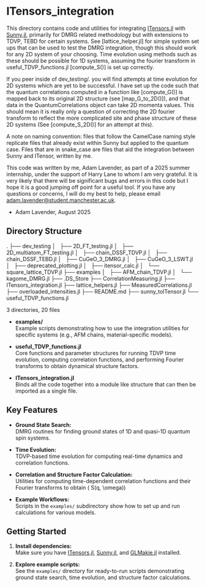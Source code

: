# ITensors_integration

This directory contains code and utilities for integrating [ITensors.jl](https://itensor.org/) with [Sunny.jl](https://github.com/SunnySuite/Sunny.jl), primarily for DMRG related methodology but with extensions to TDVP, TEBD for certain systems. See [lattice_helper.jl] for simple system set ups that can be used to test the DMRG integration, though this should work for any 2D system of your choosing. Time evolution using methods such as these should be possible for 1D systems, assuming the fourier transform in useful_TDVP_functions.jl [compute_S()] is set up correctly. 

If you peer inside of dev_testing/. you will find attempts at time evolution for 2D systems which are yet to be successful. I have set up the code such that the quantum correlations computed in a function like [compute_G()] is mapped back to its original 2D structure (see [map_G_to_2D()]), and that data in the QuantumCorrelations object can take 2D momenta values. This should mean it is really only a question of correcting the 2D fourier transform to reflect the more complicated site and phase structure of these 2D systems (See [compute_S_2D()] for an attempt at this).

A note on naming convention: files that follow the CamelCase naming style replicate files that already exist within Sunny but applied to the quantum case. Files that are in snake_case are files that aid the integration between Sunny and ITensor, written by me.

This code was written by me, Adam Lavender, as part of a 2025 summer internship, under the support of Harry Lane to whom I am very grateful. It is very likely that there will be significant bugs and errors in this code but I hope it is a good jumping off point for a useful tool. If you have any questions or concerns, I will do my best to help, please email adam.lavender@student.manchester.ac.uk.

- Adam Lavender, August 2025

## Directory Structure

.
├── dev_testing
│   ├── 2D_FT_testing.jl
│   ├── 2D_multiatom_FT_testing.jl
│   ├── chain_DSSF_TDVP.jl
│   ├── chain_DSSF_TEBD.jl
│   ├── CuGeO_3_DMRG.jl
│   ├── CuGeO_3_LSWT.jl
│   ├── deprecated_plotting.jl
│   ├── itensor_calc.jl
│   └── square_lattice_TDVP.jl
├── examples
│   ├── AFM_chain_TDVP.jl
│   └── kagome_DMRG.jl
├── .DS_Store
├── CorrelationMeasuring.jl
├── ITensors_integration.jl
├── lattice_helpers.jl
├── MeasuredCorrelations.jl
├── overloaded_intensities.jl
├── README.md
├── sunny_toITensor.jl
└── useful_TDVP_functions.jl

3 directories, 20 files

- **examples/**  
  Example scripts demonstrating how to use the integration utilities for specific systems (e.g., AFM chains, material-specific models).

- **useful_TDVP_functions.jl**  
  Core functions and parameter structures for running TDVP time evolution, computing correlation functions, and performing Fourier transforms to obtain dynamical structure factors.

- **ITensors_integration.jl**  
  Binds all the code together into a module like structure that can then be imported as a single file. 
 

## Key Features
- **Ground State Search:**  
  DMRG routines for finding ground states of 1D and quasi-1D quantum spin systems.

- **Time Evolution:**  
  TDVP-based time evolution for computing real-time dynamics and correlation functions.

- **Correlation and Structure Factor Calculation:**  
  Utilities for computing time-dependent correlation functions and their Fourier transforms to obtain \( S(q, \omega))

- **Example Workflows:**  
  Scripts in the `examples/` subdirectory show how to set up and run calculations for various models.

## Getting Started

1. **Install dependencies:**  
   Make sure you have [ITensors.jl](https://github.com/ITensor/ITensors.jl), [Sunny.jl](https://github.com/SunnySuite/Sunny.jl), and [GLMakie.jl](https://github.com/MakieOrg/Makie.jl) installed.

2. **Explore example scripts:**  
   See the `examples/` directory for ready-to-run scripts demonstrating ground state search, time evolution, and structure factor calculations.



